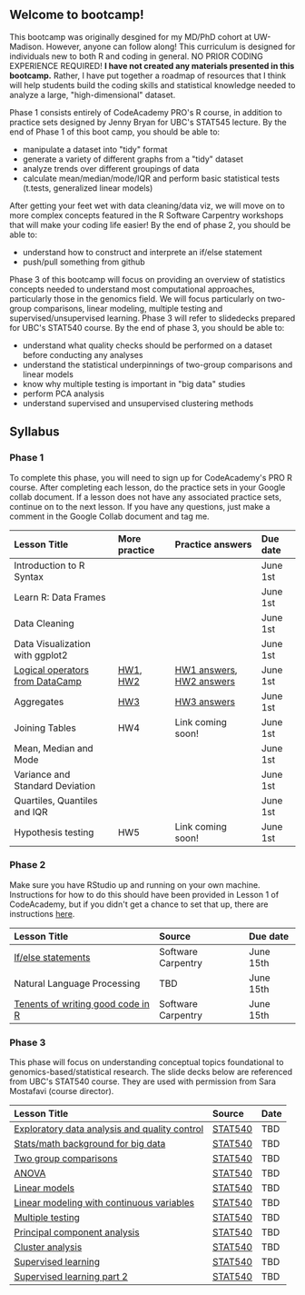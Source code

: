 Welcome to bootcamp!
--------------------

This bootcamp was originally desgined for my MD/PhD cohort at
UW-Madison. However, anyone can follow along! This curriculum is
designed for individuals new to both R and coding in general. NO PRIOR
CODING EXPERIENCE REQUIRED! **I have not created any materials presented
in this bootcamp.** Rather, I have put together a roadmap of resources
that I think will help students build the coding skills and statistical
knowledge needed to analyze a large, "high-dimensional" dataset.

Phase 1 consists entirely of CodeAcademy PRO's R course, in addition to
practice sets designed by Jenny Bryan for UBC's STAT545 lecture. By the
end of Phase 1 of this boot camp, you should be able to:

-   manipulate a dataset into "tidy" format
-   generate a variety of different graphs from a "tidy" dataset
-   analyze trends over different groupings of data
-   calculate mean/median/mode/IQR and perform basic statistical tests
    (t.tests, generalized linear models)

After getting your feet wet with data cleaning/data viz, we will move on
to more complex concepts featured in the R Software Carpentry workshops
that will make your coding life easier! By the end of phase 2, you
should be able to:

-   understand how to construct and interprete an if/else statement
-   push/pull something from github

Phase 3 of this bootcamp will focus on providing an overview of
statistics concepts needed to understand most computational approaches,
particularly those in the genomics field. We will focus particularly on
two-group comparisons, linear modeling, multiple testing and
supervised/unsupervised learning. Phase 3 will refer to slidedecks
prepared for UBC's STAT540 course. By the end of phase 3, you should be
able to:

-   understand what quality checks should be performed on a dataset
    before conducting any analyses
-   understand the statistical underpinnings of two-group comparisons
    and linear models
-   know why multiple testing is important in "big data" studies
-   perform PCA analysis
-   understand supervised and unsupervised clustering methods

Syllabus
--------

### Phase 1

To complete this phase, you will need to sign up for CodeAcademy's PRO R
course. After completing each lesson, do the practice sets in your
Google collab document. If a lesson does not have any associated
practice sets, continue on to the next lesson. If you have any
questions, just make a comment in the Google Collab document and tag me.

<table>
<thead>
<tr class="header">
<th align="left">Lesson Title</th>
<th align="left">More practice</th>
<th align="left">Practice answers</th>
<th align="left">Due date</th>
</tr>
</thead>
<tbody>
<tr class="odd">
<td align="left">Introduction to R Syntax</td>
<td align="left"></td>
<td align="left"></td>
<td align="left">June 1st</td>
</tr>
<tr class="even">
<td align="left">Learn R: Data Frames</td>
<td align="left"></td>
<td align="left"></td>
<td align="left">June 1st</td>
</tr>
<tr class="odd">
<td align="left">Data Cleaning</td>
<td align="left"></td>
<td align="left"></td>
<td align="left">June 1st</td>
</tr>
<tr class="even">
<td align="left">Data Visualization with ggplot2</td>
<td align="left"></td>
<td align="left"></td>
<td align="left">June 1st</td>
</tr>
<tr class="odd">
<td align="left"><a href="https://campus.datacamp.com/courses/effective-data-storytelling-using-the-tidyverse/filtering-grouping-summarizing?ex=2">Logical operators from DataCamp</a></td>
<td align="left"><a href="https://emmagraham.github.io/HW/HW1_questions.md">HW1</a>, <a href="https://emmagraham.github.io/HW/HW2.md">HW2</a></td>
<td align="left"><a href="https://github.com/emmagraham/RBootcamp_answers/blob/master/HW1_answers.md">HW1 answers</a>, <a href="https://github.com/emmagraham/RBootcamp_answers/blob/master/HW2_answers.md">HW2 answers</a></td>
<td align="left">June 1st</td>
</tr>
<tr class="even">
<td align="left">Aggregates</td>
<td align="left"><a href="https://emmagraham.github.io/HW/HW3_questions.md">HW3</a></td>
<td align="left"><a href="https://github.com/emmagraham/RBootcamp_answers/blob/master/HW3_answers.md">HW3 answers</a></td>
<td align="left">June 1st</td>
</tr>
<tr class="odd">
<td align="left">Joining Tables</td>
<td align="left">HW4</td>
<td align="left">Link coming soon!</td>
<td align="left">June 1st</td>
</tr>
<tr class="even">
<td align="left">Mean, Median and Mode</td>
<td align="left"></td>
<td align="left"></td>
<td align="left">June 1st</td>
</tr>
<tr class="odd">
<td align="left">Variance and Standard Deviation</td>
<td align="left"></td>
<td align="left"></td>
<td align="left">June 1st</td>
</tr>
<tr class="even">
<td align="left">Quartiles, Quantiles and IQR</td>
<td align="left"></td>
<td align="left"></td>
<td align="left">June 1st</td>
</tr>
<tr class="odd">
<td align="left">Hypothesis testing</td>
<td align="left">HW5</td>
<td align="left">Link coming soon!</td>
<td align="left">June 1st</td>
</tr>
</tbody>
</table>

### Phase 2

Make sure you have RStudio up and running on your own machine.
Instructions for how to do this should have been provided in Lesson 1 of
CodeAcademy, but if you didn't get a chance to set that up, there are
instructions
[here](https://happygitwithr.com/rstudio-git-github.html#rstudio-git-github).

<table>
<thead>
<tr class="header">
<th align="left">Lesson Title</th>
<th align="left">Source</th>
<th align="left">Due date</th>
</tr>
</thead>
<tbody>
<tr class="odd">
<td align="left"><a href="https://swcarpentry.github.io/r-novice-gapminder/07-control-flow/index.html">If/else statements</a></td>
<td align="left">Software Carpentry</td>
<td align="left">June 15th</td>
</tr>
<tr class="even">
<td align="left">Natural Language Processing</td>
<td align="left">TBD</td>
<td align="left">June 15th</td>
</tr>
<tr class="odd">
<td align="left"><a href="https://swcarpentry.github.io/r-novice-gapminder/16-wrap-up/index.html">Tenents of writing good code in R</a></td>
<td align="left">Software Carpentry</td>
<td align="left">June 15th</td>
</tr>
</tbody>
</table>

### Phase 3

This phase will focus on understanding conceptual topics foundational to
genomics-based/statistical research. The slide decks below are
referenced from UBC's STAT540 course. They are used with permission from
Sara Mostafavi (course director).

<table>
<thead>
<tr class="header">
<th align="left">Lesson Title</th>
<th align="left">Source</th>
<th align="left">Date</th>
</tr>
</thead>
<tbody>
<tr class="odd">
<td align="left"><a href="https://stat540-ubc.github.io/lectures/lectures_2020/lect03_explore.pdf">Exploratory data analysis and quality control</a></td>
<td align="left"><a href="https://stat540-ubc.github.io/">STAT540</a></td>
<td align="left">TBD</td>
</tr>
<tr class="even">
<td align="left"><a href="https://stat540-ubc.github.io/lectures/lectures_2020/lect04_StatReview.pdf">Stats/math background for big data</a></td>
<td align="left"><a href="https://stat540-ubc.github.io/">STAT540</a></td>
<td align="left">TBD</td>
</tr>
<tr class="odd">
<td align="left"><a href="https://stat540-ubc.github.io/lectures/lectures_2020/lect05_TwoGroupComp.pdf">Two group comparisons</a></td>
<td align="left"><a href="https://stat540-ubc.github.io/">STAT540</a></td>
<td align="left">TBD</td>
</tr>
<tr class="even">
<td align="left"><a href="https://stat540-ubc.github.io/lectures/lectures_2020/lect06_ANOVA.pdf">ANOVA</a></td>
<td align="left"><a href="https://stat540-ubc.github.io/">STAT540</a></td>
<td align="left">TBD</td>
</tr>
<tr class="odd">
<td align="left"><a href="https://stat540-ubc.github.io/lectures/lectures_2020/lect07_LinearModels.pdf">Linear models</a></td>
<td align="left"><a href="https://stat540-ubc.github.io/">STAT540</a></td>
<td align="left">TBD</td>
</tr>
<tr class="even">
<td align="left"><a href="https://stat540-ubc.github.io/lectures/lectures_2020/lect08_Continuous.pdf">Linear modeling with continuous variables</a></td>
<td align="left"><a href="https://stat540-ubc.github.io/">STAT540</a></td>
<td align="left">TBD</td>
</tr>
<tr class="odd">
<td align="left"><a href="https://stat540-ubc.github.io/lectures/lectures_2020/lect09_MultipleTesting.pdf">Multiple testing</a></td>
<td align="left"><a href="https://stat540-ubc.github.io/">STAT540</a></td>
<td align="left">TBD</td>
</tr>
<tr class="even">
<td align="left"><a href="https://stat540-ubc.github.io/lectures/lectures_2020/lect13_PCA.pdf">Principal component analysis</a></td>
<td align="left"><a href="https://stat540-ubc.github.io/">STAT540</a></td>
<td align="left">TBD</td>
</tr>
<tr class="odd">
<td align="left"><a href="https://stat540-ubc.github.io/lectures/lectures_2020/lect16_ClusterAnalysis.pdf">Cluster analysis</a></td>
<td align="left"><a href="https://stat540-ubc.github.io/">STAT540</a></td>
<td align="left">TBD</td>
</tr>
<tr class="even">
<td align="left"><a href="https://stat540-ubc.github.io/lectures/lectures_2020/lect20_classification.pdf">Supervised learning</a></td>
<td align="left"><a href="https://stat540-ubc.github.io/">STAT540</a></td>
<td align="left">TBD</td>
</tr>
<tr class="odd">
<td align="left"><a href="https://stat540-ubc.github.io/lectures/lectures_2020/lect21_SL2.pdf">Supervised learning part 2</a></td>
<td align="left"><a href="https://stat540-ubc.github.io/">STAT540</a></td>
<td align="left">TBD</td>
</tr>
</tbody>
</table>
